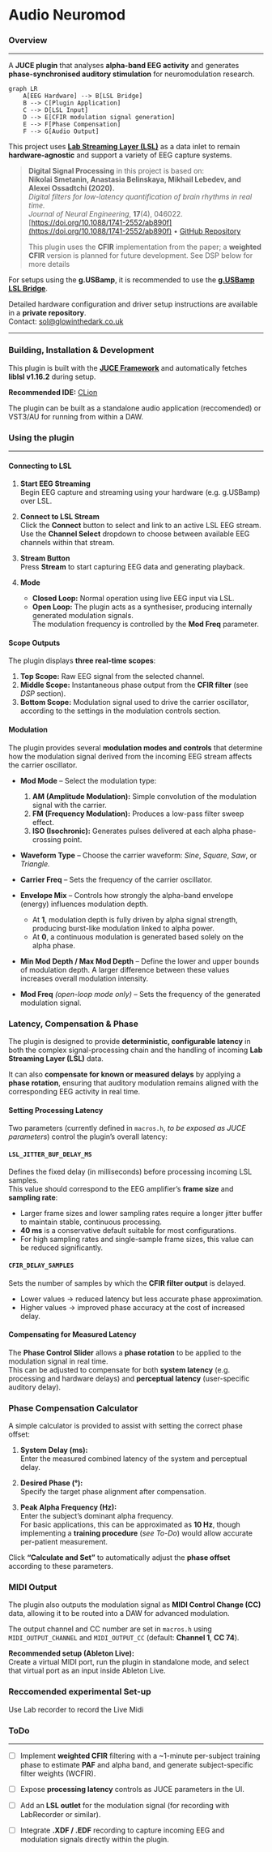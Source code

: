# Audio Neuromod

### Overview

---


A **JUCE plugin** that analyses **alpha-band EEG activity** and generates **phase-synchronised auditory stimulation** for neuromodulation research.

```mermaid
graph LR
    A[EEG Hardware] --> B[LSL Bridge]
    B --> C[Plugin Application]
    C --> D[LSL Input]
    D --> E[CFIR modulation signal generation]
    E --> F[Phase Compensation]
    F --> G[Audio Output]
```

This project uses **[Lab Streaming Layer (LSL)](https://github.com/sccn/labstreaminglayer)** as a data inlet to remain **hardware-agnostic** and support a variety of EEG capture systems.

> **Digital Signal Processing** in this project is based on:  
> **Nikolai Smetanin, Anastasia Belinskaya, Mikhail Lebedev, and Alexei Ossadtchi (2020).**  
> *Digital filters for low-latency quantification of brain rhythms in real time.*  
> *Journal of Neural Engineering*, **17**(4), 046022.  
> [https://doi.org/10.1088/1741-2552/ab890f](https://doi.org/10.1088/1741-2552/ab890f) • [GitHub Repository](https://github.com/nikolaims/cfir)
>
> This plugin uses the **CFIR** implementation from the paper; a **weighted CFIR** version is planned for future development. See DSP below for more details


For setups using the **g.USBamp**, it is recommended to use the  **[g.USBamp LSL Bridge](https://github.com/labstreaminglayer/App-g.Tec)**.

Detailed hardware configuration and driver setup instructions are available in a **private repository**.  
Contact: [sol@glowinthedark.co.uk](mailto:sol@glowinthedark.co.uk)

---

### Building, Installation & Development

This plugin is built with the **[JUCE Framework](https://github.com/juce-framework/JUCE)** and automatically fetches **liblsl v1.16.2** during setup.

**Recommended IDE:** [CLion](https://www.jetbrains.com/clion/)  

The plugin can be built as a standalone audio application (reccomended) or VST3/AU for running from within a DAW.

### Using the plugin

---

#### Connecting to LSL

1. **Start EEG Streaming**  
   Begin EEG capture and streaming using your hardware (e.g. g.USBamp) over LSL.

2. **Connect to LSL Stream**  
   Click the **Connect** button to select and link to an active LSL EEG stream.  
   Use the **Channel Select** dropdown to choose between available EEG channels within that stream.

3. **Stream Button**  
   Press **Stream** to start capturing EEG data and generating playback.

4. **Mode**
    - **Closed Loop:** Normal operation using live EEG input via LSL.
    - **Open Loop:** The plugin acts as a synthesiser, producing internally generated modulation signals.  
      The modulation frequency is controlled by the **Mod Freq** parameter.

#### Scope Outputs
The plugin displays **three real-time scopes**:

1. **Top Scope:** Raw EEG signal from the selected channel.
2. **Middle Scope:** Instantaneous phase output from the **CFIR filter** (see *DSP* section).
3. **Bottom Scope:** Modulation signal used to drive the carrier oscillator, according to the settings in the modulation controls section.


#### Modulation

The plugin provides several **modulation modes and controls** that determine how the modulation signal derived from the incoming EEG stream affects the carrier oscillator.

- **Mod Mode** – Select the modulation type:
    1. **AM (Amplitude Modulation):** Simple convolution of the modulation signal with the carrier.
    2. **FM (Frequency Modulation):** Produces a low-pass filter sweep effect.
    3. **ISO (Isochronic):** Generates pulses delivered at each alpha phase-crossing point.

- **Waveform Type** – Choose the carrier waveform: *Sine*, *Square*, *Saw*, or *Triangle.*

- **Carrier Freq** – Sets the frequency of the carrier oscillator.

- **Envelope Mix** – Controls how strongly the alpha-band envelope (energy) influences modulation depth.
    - At **1**, modulation depth is fully driven by alpha signal strength, producing burst-like modulation linked to alpha power.
    - At **0**, a continuous modulation is generated based solely on the alpha phase.

- **Min Mod Depth / Max Mod Depth** – Define the lower and upper bounds of modulation depth. A larger difference between these values increases overall modulation intensity.

- **Mod Freq** *(open-loop mode only)* – Sets the frequency of the generated modulation signal.

### Latency, Compensation & Phase

The plugin is designed to provide **deterministic, configurable latency** in both the complex signal-processing chain and the handling of incoming **Lab Streaming Layer (LSL)** data.

It can also **compensate for known or measured delays** by applying a **phase rotation**, ensuring that auditory modulation remains aligned with the corresponding EEG activity in real time.

#### Setting Processing Latency

Two parameters (currently defined in `macros.h`, *to be exposed as JUCE parameters*) control the plugin’s overall latency:

#### `LSL_JITTER_BUF_DELAY_MS`
Defines the fixed delay (in milliseconds) before processing incoming LSL samples.  
This value should correspond to the EEG amplifier’s **frame size** and **sampling rate**:
- Larger frame sizes and lower sampling rates require a longer jitter buffer to maintain stable, continuous processing.
- **40 ms** is a conservative default suitable for most configurations.
- For high sampling rates and single-sample frame sizes, this value can be reduced significantly.

#### `CFIR_DELAY_SAMPLES`
Sets the number of samples by which the **CFIR filter output** is delayed.
- Lower values → reduced latency but less accurate phase approximation.
- Higher values → improved phase accuracy at the cost of increased delay.

#### Compensating for Measured Latency

The **Phase Control Slider** allows a **phase rotation** to be applied to the modulation signal in real time.  
This can be adjusted to compensate for both **system latency** (e.g. processing and hardware delays) and **perceptual latency** (user-specific auditory delay).

### Phase Compensation Calculator

A simple calculator is provided to assist with setting the correct phase offset:

1. **System Delay (ms):**  
   Enter the measured combined latency of the system and perceptual delay.

2. **Desired Phase (°):**  
   Specify the target phase alignment after compensation.

3. **Peak Alpha Frequency (Hz):**  
   Enter the subject’s dominant alpha frequency.  
   For basic applications, this can be approximated as **10 Hz**, though implementing a **training procedure** (*see To-Do*) would allow accurate per-patient measurement.

Click **“Calculate and Set”** to automatically adjust the **phase offset** according to these parameters.

### MIDI Output

The plugin also outputs the modulation signal as **MIDI Control Change (CC)** data, allowing it to be routed into a DAW for advanced modulation.

The output channel and CC number are set in `macros.h` using `MIDI_OUTPUT_CHANNEL` and `MIDI_OUTPUT_CC` (default: **Channel 1**, **CC 74**).

**Recommended setup (Ableton Live):**  
Create a virtual MIDI port, run the plugin in standalone mode, and select that virtual port as an input inside Ableton Live.

### Reccomended experimental Set-up
Use Lab recorder to record the Live Midi

### ToDo

---
- [ ] Implement **weighted CFIR** filtering with a ~1-minute per-subject training phase to estimate **PAF** and alpha band, and generate subject-specific filter weights (WCFIR).
- [ ] Expose **processing latency** controls as JUCE parameters in the UI.
- [ ] Add an **LSL outlet** for the modulation signal (for recording with LabRecorder or similar).
- [ ] Integrate **.XDF / .EDF** recording to capture incoming EEG and modulation signals directly within the plugin.

